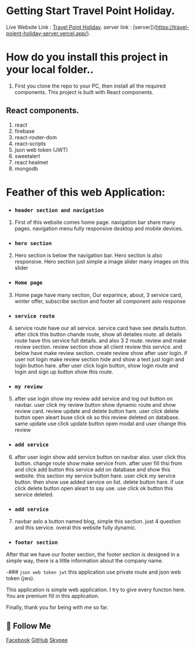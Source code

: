 # Getting Start Travel Point Holiday.

Live Website Link : [Travel Point Holiday](https://travel-point-holiday.web.app/).
server link : [server])(https://travel-poient-holiday-server.vercel.app/).

# How do you install this project in your local folder..

1. First you clone the repo to your PC, then install all the required components.
This project is built with React components.

## React components.
1. react
2. firebase
3. react-router-dom
4. react-scripts
5. json web token (JWT)
6. sweetalert
7. react healmet
8. mongodb
# Feather of this web Application:

- ### `header section and navigation`
1. First of this website comes home page. navigation bar share many pages. navigation menu fully responsive desktop and mobile devices.

- ### `hero section`
2. Hero section is below the navigation bar. Hero section is also responsive. Hero section just simple a image slider many images on this slider

- ### `Home page`
3. Home page have many section, Our exparince, about, 3 service card, winter offer, subscribe section and footer all component aslo response

- ### `service route`

4. service route have our all service. service card have see details button. after click this button chande route, show all detailes route. all details route have this service full details. and also 3 2 route. review and make review section. review section show all client review this service. and below have make review section. create review show after user login. if user not login make review section hide and show a text just login and login button hare. after user click login button, show login route and login and sign up button show this route.

- ### `my review`
5. after use login show my review add service and log out button on navbar. user click my review button show dynamic route and show review card. review update and delete button hare. user click delete button open aleart buse click ok so this review deleted on database. same update use click update button open modal and user change this review


- ### `add service`
6. after user login show add service button on navbar also. user click this button. change route show make service from. after user fill thsi from and click add button this service add on database and show this website. this section my service button hare. user click my service button. then show use added service on list. delete button hare. if use click delete button open aleart to say use. use click ok button this service deleted.


- ### `add service`
7. navbar aslo a button named blog, simple this section. just 4 question and this service.  overal this website fully dynamic.



- ### `footer section`
After that we have our footer section, the footer section is designed in a simple way, there is a little information about the company name.

-### `json web token jwt`
this application use private route and json web token (jws). 

This application is simple web application. I try to give every functon here. You are premium fill in this application.

Finally, thank you for being with me so far.

## 🚀 Follow Me
[Facebook](https://www.facebook.com/shohagroy.7771/)  [GitHub](https://github.com/shohagroy)  [Skypee](https://www.skypee.com)


